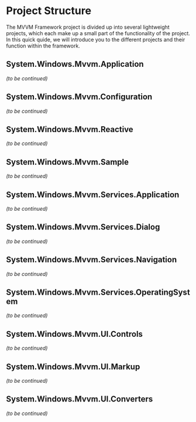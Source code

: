 # Project Structure

The MVVM Framework project is divided up into several lightweight projects, which each make up a small part of the functionality of the project. In this quick quide, we will introduce you to the different projects and their function within the framework.

## System.Windows.Mvvm.Application

*(to be continued)*

## System.Windows.Mvvm.Configuration

*(to be continued)*

## System.Windows.Mvvm.Reactive

*(to be continued)*

## System.Windows.Mvvm.Sample

*(to be continued)*

## System.Windows.Mvvm.Services.Application

*(to be continued)*

## System.Windows.Mvvm.Services.Dialog

*(to be continued)*

## System.Windows.Mvvm.Services.Navigation

*(to be continued)*

## System.Windows.Mvvm.Services.OperatingSystem

*(to be continued)*

## System.Windows.Mvvm.UI.Controls

*(to be continued)*

## System.Windows.Mvvm.UI.Markup

*(to be continued)*

## System.Windows.Mvvm.UI.Converters

*(to be continued)*